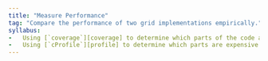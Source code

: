 ```yaml
---
title: "Measure Performance"
tag: "Compare the performance of two grid implementations empirically."
syllabus:
-   Using [`coverage`][coverage] to determine which parts of the code are(n't) being exercised by tests.
-   Using [`cProfile`][profile] to determine which parts are expensive.
---
```

